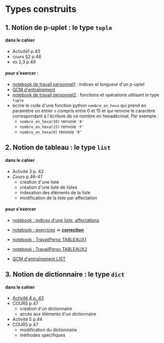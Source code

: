 # Types construits

## 1. Notion de p-uplet : le type `tuple`
#### dans le cahier
- Activité1 p.40
- cours §2 p.46
- ex 2,3 p.49
#### pour s'exercer :
* [notebook de travail personnel1](https://github.com/thfruchart/1nsi/blob/main/S3/tuple_TravailPerso1.ipynb) : indices et longueur d'un p-uplet
* [QCM d'entraînement](https://genumsi.inria.fr/qcm.php?h=b64984d23df65ec07e72acd39227cd50)
* [notebook de travail personnel2](https://github.com/thfruchart/1nsi/blob/main/S3/tuple_TravailPerso2.ipynb) : fonctions et opérations utilisant le type `tuple`
* écrire le code d'une fonction python `nombre_en_hexa` qui prend en paramètre un entier `n` compris entre 0 et 15 et qui renvoie le caractère correspondant à l'écriture de ce nombre en hexadécimal. Par exemple : 
  *  `nombre_en_hexa(10)` renvoie `'A'`
  *  `nombre_en_hexa(15)` renvoie `'F'`
  *  `nombre_en_hexa(0)` renvoie `'0'`

## 2. Notion de tableau : le type `list`
#### dans le cahier
- Activité 3 p. 42
- Cours p.46-47
  - création d'une liste
  - création d'une liste de listes
  - indexation des éléments de la liste
  - modification de la liste par affectation
#### pour s'exercer 
* [notebook : indices d'une liste, affectations](https://github.com/thfruchart/1nsi/blob/main/S3/TravailPerso_IndicesListes_Affectation.ipynb)
* [notebook : exercices](https://github.com/thfruchart/1nsi/blob/main/S3/Exercices.ipynb) => **[correction](https://github.com/thfruchart/1nsi/blob/main/S3/Exercices_CORR1.2.3.4.ipynb)**
* [notebook : TravailPerso TABLEAUX1](https://github.com/thfruchart/1nsi/blob/main/S3/TRAVAIL_PERSONNEL_Tableaux1.ipynb)
* [notebook : TravailPerso TABLEAUX2](https://github.com/thfruchart/1nsi/blob/main/S3/TRAVAIL_PERSONNEL_Tableaux2.ipynb)


* [QCM d'entraînement LIST](https://genumsi.inria.fr/qcm.php?h=f38fde516dc930fd9f247a3524c1c41b)

## 3. Notion de dictionnaire : le type `dict`
#### dans le cahier
* [Activité 4 p. 43](https://github.com/thfruchart/1nsi/blob/main/S3/Act3p43.md)
* COURS p.47
  * création d'un dictionnaire
  * accès aux éléments d'un dictionnaire
* Activité 5 p.44
* COURS p.47
  * modification du dictionnaire
  * méthodes spécifiques


